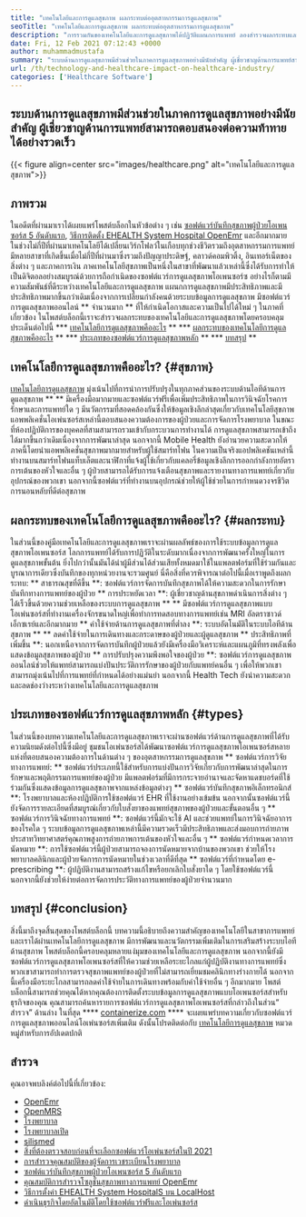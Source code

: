 ```yaml
---
title: "เทคโนโลยีและการดูแลสุขภาพ ผลกระทบต่ออุตสาหกรรมการดูแลสุขภาพ" 
seoTitle: "เทคโนโลยีและการดูแลสุขภาพ ผลกระทบต่ออุตสาหกรรมการดูแลสุขภาพ" 
description: "การรวมกันของเทคโนโลยีและการดูแลสุขภาพได้ปฏิวัติแผนกการแพทย์ ลองสำรวจผลกระทบและประเภทของซอฟต์แวร์การดูแลสุขภาพ" 
date: Fri, 12 Feb 2021 07:12:43 +0000
author: muhammadmustafa
summary: "ระบบด้านการดูแลสุขภาพมีส่วนช่วยในภาคการดูแลสุขภาพอย่างมีนัยสำคัญ ผู้เชี่ยวชาญด้านการแพทย์สามารถตอบสนองต่อความท้าทายได้อย่างรวดเร็ว" 
url: /th/technology-and-healthcare-impact-on-healthcare-industry/
categories: ['Healthcare Software']
---
```


## ระบบด้านการดูแลสุขภาพมีส่วนช่วยในภาคการดูแลสุขภาพอย่างมีนัยสำคัญ ผู้เชี่ยวชาญด้านการแพทย์สามารถตอบสนองต่อความท้าทายได้อย่างรวดเร็ว

{{< figure align=center src="images/healthcare.png" alt="เทคโนโลยีและการดูแลสุขภาพ">}}


## ภาพรวม
ในอดีตที่ผ่านมาเราได้เผยแพร่โพสต์บล็อกในหัวข้อต่าง ๆ เช่น [ซอฟต์แวร์บันทึกสุขภาพผู้ป่วยโอเพนซอร์ส 5 อันดับแรก][1], [วิธีการติดตั้ง EHEALTH System Hospital OpenEmr][3] และอีกมากมาย ในช่วงไม่กี่ปีที่ผ่านมาเทคโนโลยีได้เปลี่ยนเวิร์กโฟลว์ในเกือบทุกช่วงชีวิตรวมถึงอุตสาหกรรมการแพทย์ มีหลายสาขาที่เกิดขึ้นเมื่อไม่กี่ปีที่ผ่านมาซึ่งรวมถึงปัญญาประดิษฐ์, คลาวด์คอมพิวติ้ง, อินเทอร์เน็ตของสิ่งต่าง ๆ และภาคการเงิน ภาคเทคโนโลยีสุขภาพเป็นหนึ่งในสาขาที่พัฒนาแล้วเหล่านี้ซึ่งได้รับการทำให้เป็นดิจิตอลอย่างสมบูรณ์ด้วยการถือกำเนิดของซอฟต์แวร์การดูแลสุขภาพโอเพนซอร์ซ อย่างไรก็ตามมีความสัมพันธ์ที่ดีระหว่างเทคโนโลยีและการดูแลสุขภาพ
แผนกการดูแลสุขภาพมีประสิทธิภาพและมีประสิทธิภาพมากขึ้นกว่าเดิมเนื่องจากการเปลี่ยนกำลังคนด้วยระบบข้อมูลการดูแลสุขภาพ มีซอฟต์แวร์การดูแลสุขภาพออนไลน์ ** จำนวนมาก ** ที่ให้กำเนิดโอกาสและความเป็นไปได้ใหม่ ๆ ในภาคที่เกี่ยวข้อง ในโพสต์บล็อกนี้เราจะสำรวจผลกระทบของเทคโนโลยีและการดูแลสุขภาพโดยครอบคลุมประเด็นต่อไปนี้
  *** [เทคโนโลยีการดูแลสุขภาพคืออะไร][4] **
  *** [ผลกระทบของเทคโนโลยีการดูแลสุขภาพคืออะไร][5] **
  *** [ประเภทของซอฟต์แวร์การดูแลสุขภาพหลัก][6] **
  *** [บทสรุป][7] **

## เทคโนโลยีการดูแลสุขภาพคืออะไร? {#สุขภาพ}
[เทคโนโลยีการดูแลสุขภาพ][8] มุ่งเน้นไปที่การนำการปรับปรุงในทุกภาคส่วนของระบบด้านไอทีด้านการดูแลสุขภาพ ** ** มีเครื่องมือมากมายและซอฟต์แวร์ฟรีเพื่อเพิ่มประสิทธิภาพในการวินิจฉัยโรคการรักษาและการแพทย์ใด ๆ มีนวัตกรรมที่สอดคล้องกันซึ่งให้ข้อมูลเชิงลึกล่าสุดเกี่ยวกับเทคโนโลยีสุขภาพ แอพพลิเคชั่นโอเพ่นซอร์สเหล่านี้ตอบสนองความต้องการของผู้ป่วยและการจัดการโรงพยาบาล ในขณะที่ห้องปฏิบัติการของบุคคลที่สามสามารถรวมเข้ากับกระบวนการทำงานได้ การดูแลสุขภาพสามารถเข้าถึงได้มากขึ้นกว่าเดิมเนื่องจากการพัฒนาล่าสุด นอกจากนี้ Mobile Health ยังอำนวยความสะดวกให้ภาคนี้โดยนำแอพพลิเคชั่นสุขภาพมากมายสำหรับผู้ใช้สมาร์ทโฟน ในความเป็นจริงแอปพลิเคชันเหล่านี้ทำงานบนสมาร์ทโฟนแท็บเล็ตและนาฬิกาที่แจ้งผู้ใช้เกี่ยวกับแคลอรี่ข้อมูลเชิงลึกการออกกำลังกายอัตราการเต้นของหัวใจและอื่น ๆ ผู้ป่วยสามารถได้รับการแจ้งเตือนสุขภาพและรายงานทางการแพทย์เกี่ยวกับอุปกรณ์ของพวกเขา นอกจากนี้ซอฟต์แวร์ที่ทำงานบนอุปกรณ์ช่วยให้ผู้ใช้ช่วยในการกำหนดวงจรชีวิตการนอนหลับที่ดีต่อสุขภาพ

## ผลกระทบของเทคโนโลยีการดูแลสุขภาพคืออะไร? {#ผลกระทบ}
ในส่วนนี้ของคู่มือเทคโนโลยีและการดูแลสุขภาพเราจะผ่านผลลัพธ์ของการใช้ระบบข้อมูลการดูแลสุขภาพโอเพนซอร์ส โลกการแพทย์ได้รับการปฏิวัติในระดับมากเนื่องจากการพัฒนาครั้งใหญ่ในการดูแลสุขภาพขั้นต้น ยิ่งไปกว่านั้นมันได้นำผู้มีส่วนได้ส่วนเสียทั้งหมดมาใช้ในแพลตฟอร์มที่ใช้ร่วมกันและบูรณาการเดียวซึ่งบันทึกของทุกหน่วยงานจะรวมศูนย์ นี่คือสิ่งที่ควรพิจารณาต่อไปนี้เมื่อเราพูดถึงผลกระทบ:
** สาธารณสุขที่ดีขึ้น **: ซอฟต์แวร์การจัดการบันทึกสุขภาพได้ให้ความสะดวกในการรักษาบันทึกทางการแพทย์ของผู้ป่วย
** การประหยัดเวลา **: ผู้เชี่ยวชาญด้านสุขภาพดำเนินการสิ่งต่าง ๆ ได้เร็วขึ้นด้วยความช่วยเหลือของระบบการดูแลสุขภาพ ** ** มีซอฟต์แวร์การดูแลสุขภาพแบบโอเพ่นซอร์สที่ทำงานเครื่องจักรขนาดใหญ่เพื่อทำการทดสอบทางการแพทย์เช่น MRI อัลตราซาวด์เอ็กซเรย์และอีกมากมาย
** ค่าใช้จ่ายด้านการดูแลสุขภาพที่ต่ำลง **: ระบบอัตโนมัติในระบบไอทีด้านสุขภาพ ** ** ลดค่าใช้จ่ายในการเดินทางและกระดาษของผู้ป่วยและผู้ดูแลสุขภาพ
** ประสิทธิภาพที่เพิ่มขึ้น **: นอกเหนือจากการจัดการบันทึกผู้ป่วยแล้วยังมีเครื่องมือวิเคราะห์และแผนภูมิที่ทรงพลังเพื่อแสดงข้อมูลสุขภาพของผู้ป่วย
** การปรับปรุงความพึงพอใจของผู้ป่วย **: ซอฟต์แวร์การดูแลสุขภาพออนไลน์ช่วยให้แพทย์สามารถแบ่งปันประวัติการรักษาของผู้ป่วยกับแพทย์คนอื่น ๆ เพื่อให้พวกเขาสามารถมุ่งเน้นไปที่การแพทย์ที่กำหนดได้อย่างแม่นยำ นอกจากนี้ Health Tech ยังนำความสะดวกและลดช่องว่างระหว่างเทคโนโลยีและการดูแลสุขภาพ

## ประเภทของซอฟต์แวร์การดูแลสุขภาพหลัก {#types}
ในส่วนนี้ของบทความเทคโนโลยีและการดูแลสุขภาพเราจะผ่านซอฟต์แวร์ด้านการดูแลสุขภาพที่ได้รับความนิยมดังต่อไปนี้ซึ่งมีอยู่ ชุมชนโอเพ่นซอร์สได้พัฒนาซอฟต์แวร์การดูแลสุขภาพโอเพนซอร์สหลายแห่งที่ตอบสนองความต้องการในด้านต่าง ๆ ของอุตสาหกรรมการดูแลสุขภาพ
** ซอฟต์แวร์การวิจัยทางการแพทย์: ** ซอฟต์แวร์ประเภทนี้ใช้สำหรับการแบ่งปันการวิจัยเกี่ยวกับการพัฒนาล่าสุดในการรักษาและพฤติกรรมการแพทย์ของผู้ป่วย มีแพลตฟอร์มที่มีการกระจายอำนาจและจัดหาแดชบอร์ดที่ใช้ร่วมกันซึ่งแสดงข้อมูลการดูแลสุขภาพจากแหล่งข้อมูลต่างๆ
** ซอฟต์แวร์บันทึกสุขภาพอิเล็กทรอนิกส์ **: โรงพยาบาลและห้องปฏิบัติการใช้ซอฟต์แวร์ EHR ที่ใช้งานอย่างเข้มข้น นอกจากนั้นซอฟต์แวร์นี้ยังจัดการรายละเอียดที่สมบูรณ์เกี่ยวกับใบสั่งยาของแพทย์สุขภาพของผู้ป่วยและขั้นตอนอื่น ๆ
** ซอฟต์แวร์การวินิจฉัยทางการแพทย์ **: ซอฟต์แวร์นี้มักจะใช้ AI และช่วยแพทย์ในการวินิจฉัยอาการของโรคใด ๆ ระบบข้อมูลการดูแลสุขภาพเหล่านี้มีความรวดเร็วมีประสิทธิภาพและส่งมอบการถ่ายภาพประสาทวิทยาศาสตร์คุณภาพสูงการถ่ายภาพการเต้นของหัวใจและอื่น ๆ
** ซอฟต์แวร์กำหนดเวลาการนัดหมาย **: การใช้ซอฟต์แวร์นี้ผู้ป่วยสามารถจองการนัดหมายจากบ้านของพวกเขา ช่วยให้โรงพยาบาลคลินิกและผู้ป่วยจัดการการนัดหมายในช่วงเวลาที่ดีที่สุด
** ซอฟต์แวร์ที่กำหนดโดย e-prescribing **: ผู้ปฏิบัติงานสามารถสร้างแก้ไขหรือยกเลิกใบสั่งยาใด ๆ โดยใช้ซอฟต์แวร์นี้ นอกจากนี้ยังช่วยให้ง่ายต่อการจัดการประวัติทางการแพทย์ของผู้ป่วยจำนวนมาก

## บทสรุป {#conclusion}
สิ่งนี้มาถึงจุดสิ้นสุดของโพสต์บล็อกนี้ บทความนี้อธิบายถึงความสำคัญของเทคโนโลยีในสาขาการแพทย์และเราได้ผ่านเทคโนโลยีการดูแลสุขภาพ มีการพัฒนาและนวัตกรรมเพิ่มเติมในการเสริมสร้างระบบไอทีด้านสุขภาพ โพสต์บล็อกนี้ครอบคลุมหลายแง่มุมของเทคโนโลยีและการดูแลสุขภาพ นอกจากนี้ยังมีซอฟต์แวร์การดูแลสุขภาพโอเพนซอร์สที่ให้ความช่วยเหลือระยะไกลแก่ผู้ปฏิบัติงานทางการแพทย์ซึ่งพวกเขาสามารถทำการตรวจสุขภาพแพทย์ของผู้ป่วยที่ไม่สามารถเยี่ยมชมคลินิกทางร่างกายได้ นอกจากนี้เครื่องมือระยะไกลสามารถลดค่าใช้จ่ายในการเดินทางพร้อมกับค่าใช้จ่ายอื่น ๆ อีกมากมาย โพสต์บล็อกนี้สามารถช่วยคุณได้หากคุณต้องการติดตั้งระบบข้อมูลการดูแลสุขภาพแบบโอเพนซอร์สสำหรับธุรกิจของคุณ คุณสามารถค้นหารายการซอฟต์แวร์การดูแลสุขภาพโอเพนซอร์สที่กล่าวถึงในส่วน“ สำรวจ” ด้านล่าง
ในที่สุด **** [containerize.com][9] **** จะเผยแพร่บทความเกี่ยวกับซอฟต์แวร์การดูแลสุขภาพออนไลน์โอเพ่นซอร์สเพิ่มเติม ดังนั้นโปรดติดต่อกับ [เทคโนโลยีการดูแลสุขภาพ][8] หมวดหมู่สำหรับการอัปเดตปกติ

## สำรวจ
คุณอาจพบลิงค์ต่อไปนี้ที่เกี่ยวข้อง:
  * [OpenEmr][10]
  * [OpenMRS][11]
  * [โรงพยาบาล][12]
  * [โรงพยาบาลเปิด][13]
  * [silismed][14]
  * [สิ่งที่ต้องตรวจสอบก่อนที่จะเลือกซอฟต์แวร์โอเพ่นซอร์สในปี 2021][15]
  * [การสำรวจคุณสมบัติของผู้จัดการเวชระเบียนโรงพยาบาล][16]
  * [ซอฟต์แวร์บันทึกสุขภาพผู้ป่วยโอเพนซอร์ส 5 อันดับแรก][1]
  * [คุณสมบัติการสำรวจโซลูชั่นสุขภาพทางการแพทย์ OpenEmr][3]
  * [วิธีการตั้งค่า EHEALTH System HospitalS บน LocalHost][17]
  * [ดำเนินธุรกิจโดยอัตโนมัติโดยใช้ซอฟต์แวร์ฟรีและโอเพ่นซอร์ส][18]

  
[1]: https://blog.containerize.com/2021/03/05/top-5-open-source-patient-record-management-software/
[2]: https://blog.containerize.com/healthcare-software/how-to-install-hospitalrun-hospital-management-system/
[3]: https://blog.containerize.com/healthcare-software/open-source-medical-software-openemr-features/
[4]: #health
[5]: #impact
[6]: #types
[7]: #Conclusion
[8]: https://products.containerize.com/health-care-technologies
[9]: https://www.containerize.com/
[10]: https://products.containerize.com/health-care-technologies/openemr
[11]: https://products.containerize.com/health-care-technologies/openmrs
[12]: https://products.containerize.com/healthcare-technologies/hospitalrun
[13]: https://products.containerize.com/healthcare-technologies/open-hospital
[14]: https://products.containerize.com/healthcare-technologies/solismed
[15]: https://blog.containerize.com/cmdb-software/things-to-review-before-opting-open-source-software-in-2021/
[16]: https://blog.containerize.com/healthcare-software/features-exploration-of-medical-record-manager-hospitalrun/
[17]: https://blog.containerize.com/healthcare-software/how-to-install-hospitalrun-hospital-management-system/
[18]: https://blog.containerize.com/blogging/automate-business-operations-using-open-source-software/
